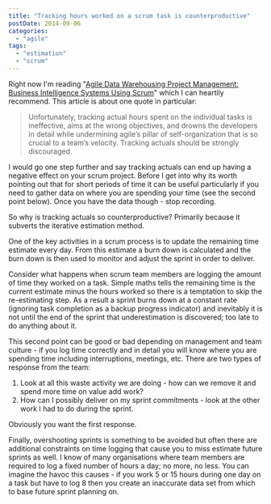 ```yaml
---
title: "Tracking hours worked on a scrum task is counterproductive"
postDate: 2014-09-06
categories: 
  - "agile"
tags: 
  - "estimation"
  - "scrum"
---
```


Right now I'm reading "[Agile Data Warehousing Project Management: Business Intelligence Systems Using Scrum](http://www.amazon.co.uk/gp/product/B00AMZZQRK/ref=as_li_tl?ie=UTF8&camp=1634&creative=19450&creativeASIN=B00AMZZQRK&linkCode=as2&tag=jamessnape-21)" which I can heartily recommend. This article is about one quote in particular:

> Unfortunately, tracking actual hours spent on the individual tasks is ineffective, aims at the wrong objectives, and drowns the developers in detail while undermining agile’s pillar of self-organization that is so crucial to a team’s velocity. Tracking actuals should be strongly discouraged.

I would go one step further and say tracking actuals can end up having a negative effect on your scrum project. Before I get into why its worth pointing out that for short periods of time it can be useful particularly if you need to gather data on where you are spending your time (see the second point below). Once you have the data though - stop recording.

So why is tracking actuals so counterproductive? Primarily because it subverts the iterative estimation method.

One of the key activities in a scrum process is to update the remaining time estimate every day. From this estimate a burn down is calculated and the burn down is then used to monitor and adjust the sprint in order to deliver.

Consider what happens when scrum team members are logging the amount of time they worked on a task. Simple maths tells the remaining time is the current estimate minus the hours worked so there is a temptation to skip the re-estimating step. As a result a sprint burns down at a constant rate (ignoring task completion as a backup progress indicator) and inevitably it is not until the end of the sprint that underestimation is discovered; too late to do anything about it.

This second point can be good or bad depending on management and team culture - if you log time correctly and in detail you will know where you are spending time including interruptions, meetings, etc. There are two types of response from the team:

1. Look at all this waste activity we are doing - how can we remove it and spend more time on value add work?
2. How can I possibly deliver on my sprint commitments - look at the other work I had to do during the sprint.

Obviously you want the first response.

Finally, overshooting sprints is something to be avoided but often there are additional constraints on time logging that cause you to miss estimate future sprints as well. I know of many organisations where team members are required to log a fixed number of hours a day; no more, no less. You can imagine the havoc this causes - if you work 5 or 15 hours during one day on a task but have to log 8 then you create an inaccurate data set from which to base future sprint planning on.
